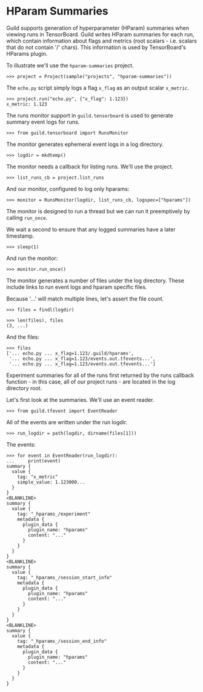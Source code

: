 # HParam Summaries

Guild supports generation of hyperparameter (HParam) summaries when
viewing runs in TensorBoard. Guild writes HParam summaries for each
run, which contain information about flags and metrics (root scalars -
i.e. scalars that do not contain '/' chars). This information is used
by TensorBoard's HParams plugin.

To illustrate we'll use the `hparam-summaries` project.

    >>> project = Project(sample("projects", "hparam-summaries"))

The `echo.py` script simply logs a flag `x_flag` as an output scalar
`x_metric`.

    >>> project.run("echo.py", {"x_flag": 1.123})
    x_metric: 1.123

The runs monitor support in `guild.tensorboard` is used to generate
summary event logs for runs.

    >>> from guild.tensorboard import RunsMonitor

The monitor generates ephemeral event logs in a log directory.

    >>> logdir = mkdtemp()

The monitor needs a callback for listing runs. We'll use the project.

    >>> list_runs_cb = project.list_runs

And our monitor, configured to log only hparams:

    >>> monitor = RunsMonitor(logdir, list_runs_cb, logspec=["hparams"])

The monitor is designed to run a thread but we can run it preemptively
by calling `run_once`.

We wait a second to ensure that any logged summaries have a later
timestamp.

    >>> sleep(1)

And run the monitor:

    >>> monitor.run_once()

The monitor generates a number of files under the log directory. These
include links to run event logs and hparam specific files.

Because '...' will match multiple lines, let's assert the file count.

    >>> files = findl(logdir)

    >>> len(files), files
    (3, ...)

And the files:

    >>> files
    ['... echo.py ... x_flag=1.123/.guild/hparams',
     '... echo.py ... x_flag=1.123/events.out.tfevents...',
     '... echo.py ... x_flag=1.123/events.out.tfevents...']

Experiment summaries for all of the runs first returned by the runs
callback function - in this case, all of our project runs - are
located in the log directory root.

Let's first look at the summaries. We'll use an event reader.

    >>> from guild.tfevent import EventReader

All of the events are written under the run logdir.

    >>> run_logdir = path(logdir, dirname(files[1]))

The events:

    >>> for event in EventReader(run_logdir):
    ...     print(event)
    summary {
      value {
        tag: "x_metric"
        simple_value: 1.123000...
      }
    }
    <BLANKLINE>
    summary {
      value {
        tag: "_hparams_/experiment"
        metadata {
          plugin_data {
            plugin_name: "hparams"
            content: "..."
          }
        }
      }
    }
    <BLANKLINE>
    summary {
      value {
        tag: "_hparams_/session_start_info"
        metadata {
          plugin_data {
            plugin_name: "hparams"
            content: "..."
          }
        }
      }
    }
    <BLANKLINE>
    summary {
      value {
        tag: "_hparams_/session_end_info"
        metadata {
          plugin_data {
            plugin_name: "hparams"
            content: "..."
          }
        }
      }
    }
